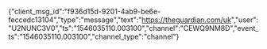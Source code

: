 {"client_msg_id":"f936d15d-9201-4ab9-be6e-feccedc13104","type":"message","text":"<https://theguardian.com/uk>","user":"U2NUNC3V0","ts":"1546035110.003100","channel":"CEWQ9NM8D","event_ts":"1546035110.003100","channel_type":"channel"}